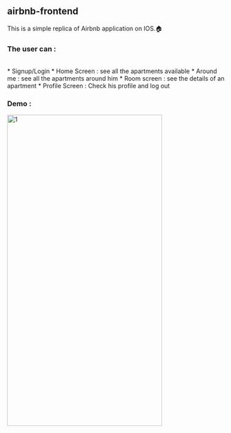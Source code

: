## airbnb-frontend

This is a simple replica of Airbnb application on IOS.🏠

### The user can :
<Br/>
* Signup/Login
* Home Screen : see all the apartments available
* Around me : see all the apartments around him
* Room screen : see the details of an apartment 
* Profile Screen : Check his profile and log out

### Demo :
<img src="https://live.staticflickr.com/65535/52614313401_c62d6b4625_c.jpg" width="359" height="722" alt="1">
